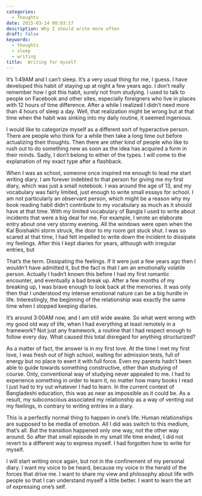 ```yaml
---
categories:
  - Thoughts
date: 2015-03-14 00:03:17
description: Why I should write more often
draft: false
keywords:
  - thoughts
  - sleep
  - writing
title:  Writing for myself
---
```


It’s 1:49AM and I can’t sleep. It’s a very usual thing for me, I guess. I have
developed this habit of staying up at night a few years ago. I don’t really
remember how I got this habit, surely not from studying. I used to talk to
people on Facebook and other sites, especially foreigners who live in places
with 12 hours of time difference. After a while I realized I didn’t need more
than 4 hours of sleep a day. Well, that realization might be wrong but at that
time when the habit was sinking into my daily routine, it seemed ingenious.


I would like to categorize myself as a different sort of hyperactive person.
There are people who think for a while then take a long time out before
actualizing their thoughts. Then there are other kind of people who like to rush
out to do something new as soon as the idea has acquired a form in their minds.
Sadly, I don’t belong to either of the types. I will come to the explanation of
my exact type after a flashback.

When I was as school, someone once inspired me enough to lead me start writing
diary. I am forever indebted to that person for giving me my first diary, which
was just a small notebook. I was around the age of 13, and my vocabulary was
fairly limited, just enough to write small essays for school. I am not
particularly an observant person, which might be a reason why my book reading
habit didn’t contribute to my vocabulary as much as it should have at that time.
With my limited vocabulary of Bangla I used to write about incidents that were a
big deal for me. For example, I wrote an elaborate entry about one very stormy
evening. All the windows were open when the Kal Boishakhi storm struck, the door
to my room got stuck shut. I was so scared at that time, I had felt impelled to
write down the incident to dissipate my feelings. After this I kept diaries for
years, although with irregular entries, but

That’s the term. Dissipating the feelings. If it were just a few years ago then
I wouldn’t have admitted it, but the fact is that I am an emotionally volatile
person. Actually I hadn’t known this before I had my first romantic encounter,
and eventually a bad break up. After a few months of my breaking up, I was brave
enough to look back at the memories. It was only then that I understood my
intense emotional nature can be a big hurdle in life. Interestingly, the
beginning of the relationship was exactly the same time when I stopped keeping
diaries.

It’s around 3:00AM now, and I am still wide awake. So what went wrong with my
good old way of life, when I had everything at least remotely in a framework?
Not just any framework, a routine that I had respect enough to follow every day.
What caused this total disregard for anything structurized?

As a matter of fact, the answer is in my first love. At the time I met my first
love, I was fresh out of high school, waiting for admission tests, full of
energy but no place to exert it with full force. Even my parents hadn’t been
able to guide towards something constructive, other than studying of course.
Only, conventional way of studying never appealed to me. I had to experience
something in order to learn it, no matter how many books I read I just had to
try out whatever I had to learn. In the current context of Bangladeshi
education, this was as near as impossible as it could be. As a result, my
subconscious associated my relationship as a way of venting out my feelings, in
contrary to writing entries in a diary.

This is a perfectly normal thing to happen in one’s life. Human relationships
are supposed to be media of emotion. All I did was switch to this medium, that’s
all. But the transition happened only one way, not the other way around. So
after that small episode in my small life time ended, I did not revert to a
different way to express myself. I had forgotten how to write for myself.

I will start writing once again, but not in the confinement of my personal
diary. I want my voice to be heard, because my voice in the herald of the forces
that drive me. I want to share my view and philosophy about life with people so
that I can understand myself a little better. I want to learn the art of
expressing one’s self.

